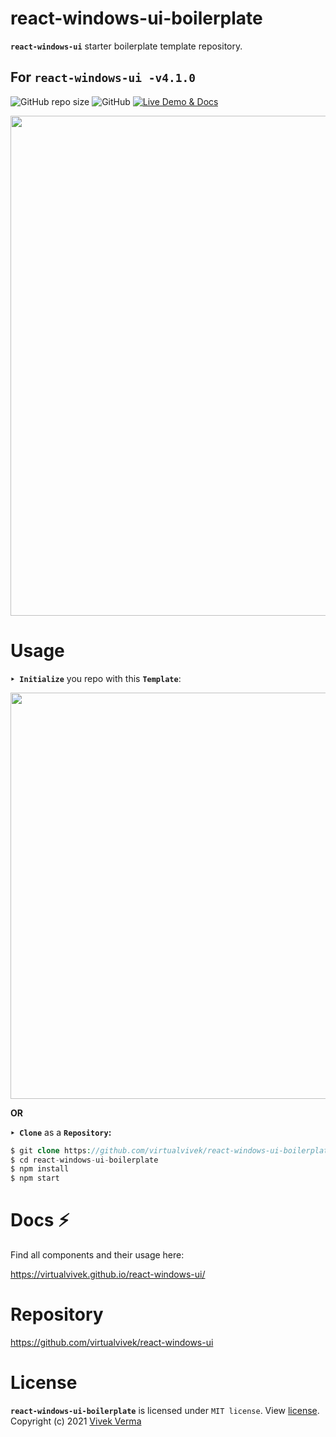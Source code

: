 # react-windows-ui-boilerplate
**`react-windows-ui`** starter boilerplate template repository.
## For `react-windows-ui -v4.1.0`

![GitHub repo size](https://img.shields.io/github/repo-size/virtualvivek/react-windows-ui-boilerplate?color=%9FEF00&label=template%20size&logo=HackTheBox&style=flat-square)
![GitHub](https://img.shields.io/github/license/virtualvivek/react-windows-ui-boilerplate?color=%230f79a3&style=flat-square)
<a href="https://virtualvivek.github.io/react-windows-ui/" target="_blank">
    <img src="https://img.shields.io/badge/Demo & Docs-Here-green.svg?color=00C244&style=flat-square&logo=Github"
      alt="Live Demo & Docs" />
  </a>

<img src="https://github.com/virtualvivek/react-windows-ui/blob/main/markdown/md_img_boilerplate_screen.JPG" width="800" />



# Usage

**`‣ Initialize`** you repo with this **`Template`**:

<img src="https://github.com/virtualvivek/react-windows-ui/blob/main/markdown/md_img_template_boilerplate.JPG" width="650" />

<b>OR</b> <br>


**`‣ Clone`** as a **`Repository`:**

```php
$ git clone https://github.com/virtualvivek/react-windows-ui-boilerplate.git
$ cd react-windows-ui-boilerplate
$ npm install
$ npm start
```

# Docs ⚡


Find all components and their usage here:

https://virtualvivek.github.io/react-windows-ui/


# Repository

https://github.com/virtualvivek/react-windows-ui



# License

**`react-windows-ui-boilerplate`** is licensed under `MIT license`. View [license](https://github.com/virtualvivek/react-windows-ui-boilerplate/blob/main/LICENSE).<br>
Copyright (c) 2021 [Vivek Verma](https://github.com/virtualvivek)
